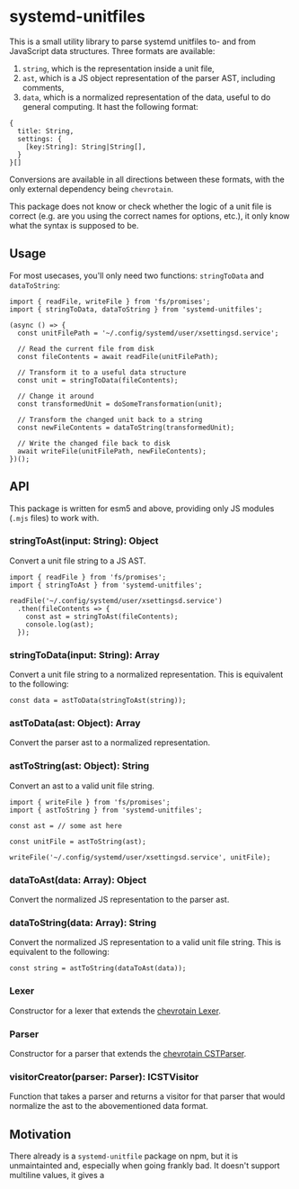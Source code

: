 # systemd-unitfiles

This is a small utility library to parse systemd unitfiles to- and from JavaScript data structures. Three formats are available:
1. `string`, which is the representation inside a unit file,
2. `ast`, which is a JS object representation of the parser AST, including comments,
3. `data`, which is a normalized representation of the data, useful to do general computing. It hast the following format:

```
{
  title: String,
  settings: {
    [key:String]: String|String[],
  }
}[]
```

Conversions are available in all directions between these formats, with the only external dependency being `chevrotain`.

This package does not know or check whether the logic of a unit file is correct (e.g. are you using the correct names for options, etc.), it only know what the syntax is supposed to be.

## Usage

For most usecases, you'll only need two functions: `stringToData` and `dataToString`:

```
import { readFile, writeFile } from 'fs/promises';
import { stringToData, dataToString } from 'systemd-unitfiles';

(async () => {
  const unitFilePath = '~/.config/systemd/user/xsettingsd.service';

  // Read the current file from disk
  const fileContents = await readFile(unitFilePath);

  // Transform it to a useful data structure
  const unit = stringToData(fileContents);

  // Change it around
  const transformedUnit = doSomeTransformation(unit);

  // Transform the changed unit back to a string
  const newFileContents = dataToString(transformedUnit);

  // Write the changed file back to disk
  await writeFile(unitFilePath, newFileContents);
})();
```

## API

This package is written for esm5 and above, providing only JS modules (`.mjs` files) to work with.

### stringToAst(input: String): Object

Convert a unit file string to a JS AST.

```
import { readFile } from 'fs/promises';
import { stringToAst } from 'systemd-unitfiles';

readFile('~/.config/systemd/user/xsettingsd.service')
  .then(fileContents => {
    const ast = stringToAst(fileContents);
    console.log(ast);
  });

```

### stringToData(input: String): Array

Convert a unit file string to a normalized representation. This is equivalent to the following:

```
const data = astToData(stringToAst(string));
```

### astToData(ast: Object): Array

Convert the parser ast to a normalized representation.

### astToString(ast: Object): String

Convert an ast to a valid unit file string.

```
import { writeFile } from 'fs/promises';
import { astToString } from 'systemd-unitfiles';

const ast = // some ast here

const unitFile = astToString(ast);

writeFile('~/.config/systemd/user/xsettingsd.service', unitFile);
```

### dataToAst(data: Array): Object

Convert the normalized JS representation to the parser ast.

### dataToString(data: Array): String

Convert the normalized JS representation to a valid unit file string. This is equivalent to the following:

```
const string = astToString(dataToAst(data));
```

### Lexer 

Constructor for a lexer that extends the [chevrotain Lexer](https://sap.github.io/chevrotain/documentation/7_0_3/classes/lexer.html).

### Parser 

Constructor for a parser that extends the [chevrotain CSTParser](https://sap.github.io/chevrotain/documentation/7_0_3/classes/cstparser.html).

### visitorCreator(parser: Parser): ICSTVisitor

Function that takes a parser and returns a visitor for that parser that would normalize the ast to the abovementioned data format.

## Motivation

There already is a `systemd-unitfile` package on npm, but it is unmaintainted and, especially when going frankly bad. It doesn't support multiline values, it gives a 

